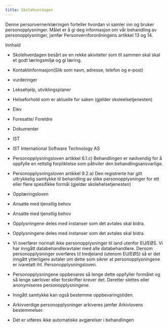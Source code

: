 ```yaml
---
title: Skolehverdagen
---
```



  

Denne personvernerklæringen forteller hvordan vi samler inn og bruker personopplysninger. Målet er å gi deg informasjon om vår behandling av personopplysninger, jamfør Personvernforordningens artikkel 13 og 14.

  

Innhald

*   Skolehverdagen besårt av en rekke akiviteter som til sammen skal skal et godt læringsmiljø og gi læring.  
    
*   Kontaktinformasjon(Slik som navn, adresse, telefon og e-post)  
    
*   vurderinger  
    
*   Leksehjelp, utviklingsplaner  
    
*   Helseforhold som er aktuelle for saken (gjelder skoleelsetjenesten)  
    
*   Elev  
    
*   Foresatte/ Foreldre  
    
*   Dokumenter  
    
*   IST  
    
*   IST International Software Technology AS  
    
*   Personopplysningsloven artikkel 6.1.c) Behandlingen er nødvendig for å oppfylle en rettslig forpliktelse som påhviler den behandlingsansvarlige.  
    
*   Personopplysningsloven artikkel 9.2.a) Den registrerte har gitt uttrykkelig samtykke til behandling av slike personopplysninger for ett eller flere spesifikke formål (gjelder skolehelsetjenesten)  
    
*   Opplæringsloven  
    
*   Ansatte med tjenstlig behov  
    
*   Ansatte med tjenstlig behov  
    
*   Opplysningene deles med instanser som det avtales skal bidra.  
    
*   Opplysningene deles med instanser som det avtales skal bidra.  
    
*   Vi overfører normalt ikke personopplysninger til land utenfor EU/EØS. Vi har inngått databehandleravtaler med alle databehandlere. Dersom personopplysninger overføres til tredjeland (utenom EU/EØS) så er det inngått ytterligere avtaler om dette som sikrer at personopplysningene er ivaretatt iht. Personopplysningsloven.  
    
*   Personopplysningene oppbevares så lenge dette oppfyller formålet og så lenge særlover eller forskrifter krever det. Deretter slettes eller anonymiseres personopplysningene.  
    
*   Inngått samtykke kan også bestemme oppbevaringstiden.  
    
*   Arkivverdige personopplysninger arkiveres jamfør Arkivlovens bestemmelser.  
    
*   Det er utføres ikke automatiske avgjørelser i behandlingen
